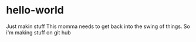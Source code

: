 # hello-world
Just makin stuff 
This momma needs to get back into the swing of things. So i'm making stuff on git hub
